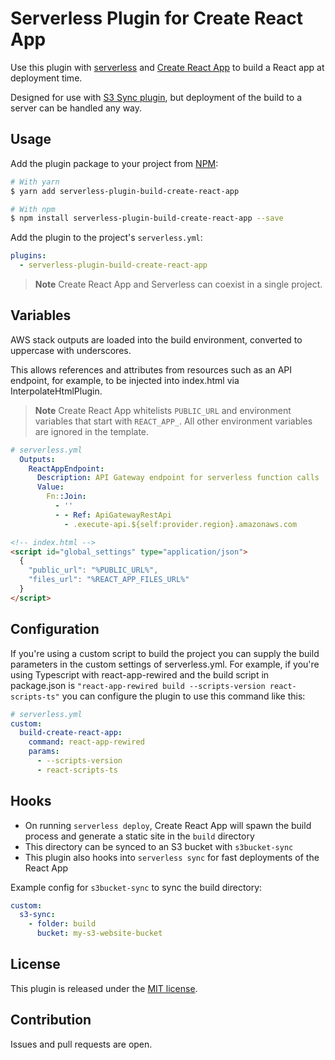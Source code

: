 # Serverless Plugin for Create React App

Use this plugin with [serverless](https://serverless.com) and [Create React App](https://www.npmjs.com/package/create-react-app) to build a React app at deployment time.

Designed for use with [S3 Sync plugin](https://www.npmjs.com/package/serverless-s3bucket-sync), but deployment of the build to a server can be handled any way.

## Usage

Add the plugin package to your project from [NPM](https://www.npmjs.com/package/serverless-plugin-build-create-react-app):

```bash
# With yarn
$ yarn add serverless-plugin-build-create-react-app

# With npm
$ npm install serverless-plugin-build-create-react-app --save
```

Add the plugin to the project's `serverless.yml`:

```yaml
plugins:
  - serverless-plugin-build-create-react-app
```

> **Note** Create React App and Serverless can coexist in a single project. 

## Variables

AWS stack outputs are loaded into the build environment, converted to uppercase with underscores.

This allows references and attributes from resources such as an API endpoint, for example, to be injected into index.html via InterpolateHtmlPlugin.

> **Note** Create React App whitelists `PUBLIC_URL` and environment variables that start with `REACT_APP_`. All other environment variables are ignored in the template.

```yaml
# serverless.yml
  Outputs:
    ReactAppEndpoint:
      Description: API Gateway endpoint for serverless function calls
      Value: 
        Fn::Join:
          - ''
          - - Ref: ApiGatewayRestApi
            - .execute-api.${self:provider.region}.amazonaws.com
```

```html
<!-- index.html -->
<script id="global_settings" type="application/json">
  {
    "public_url": "%PUBLIC_URL%",
    "files_url": "%REACT_APP_FILES_URL%"
  }
</script>
```
## Configuration
If you're using a custom script to build the project you can supply the build parameters in the custom settings of serverless.yml. For example, if you're using Typescript with react-app-rewired and the build script in package.json is `"react-app-rewired build --scripts-version react-scripts-ts"` you can configure the plugin to use this command like this:

```yaml
# serverless.yml
custom:
  build-create-react-app:
    command: react-app-rewired
    params:
      - --scripts-version
      - react-scripts-ts
```
## Hooks

* On running `serverless deploy`, Create React App will spawn the build process and generate a static site in the `build` directory
* This directory can be synced to an S3 bucket with `s3bucket-sync`
* This plugin also hooks into `serverless sync` for fast deployments of the React App

Example config for `s3bucket-sync` to sync the build directory:

```yaml
custom:
  s3-sync:
    - folder: build
      bucket: my-s3-website-bucket
```

## License

This plugin is released under the [MIT license](LICENSE.md).

## Contribution

Issues and pull requests are open.

